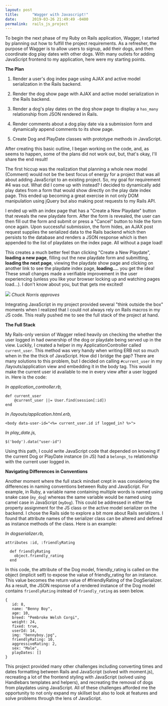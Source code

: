 ```yaml
---
layout: post
title:      "Wagger with Javascript!"
date:       2019-03-26 21:49:49 -0400
permalink:  rails_js_project
---
```


To begin the next phase of my Ruby on Rails application, Wagger, I started by planning out how to fulfill the project requirements. As a refresher, the purpose of Wagger is to allow users to signup, add their dogs, and then coordinate dog play dates with other dogs. With many outlets for adding JavaScript frontend to my application, here were my starting points.

**The Plan**

1. Render a user's dog index page using AJAX and active model serialization in the Rails backend.

2. Render the dog show page with AJAX and active model serialization in the Rails backend.

3. Render a dog's play dates on the dog show page to display a `has_many` relationship from JSON rendered in Rails.

4. Render comments about a dog play date via a submission form and dynamically append comments to its show page.

5. Create Dog and PlayDate classes with prototype methods in JavaScript.

After creating this basic outline, I began working on the code, and, as seems to happen, some of the plans did not work out, but, that's okay, I'll share the end result!

The first hiccup was the realization that planning a whole new model (Comment) would not be the best focus of energy for a project that was all about adding JavaScript to an existing project. So, my goal for requirement #4 was out. What did I come up with instead? I decided to dynamically add play dates from a form that would show directly on the play date index page. This ended up becoming a great exercise in not only DOM manipulation using jQuery but also making post requests to my Rails API. 

I ended up with an index page that has a "Create a New Playdate" button that reveals the new playdate form. After the form is revealed, the user can then fill out the form and submit or press a "Cancel" button to hide the form once again. Upon successful submission, the form hides, an AJAX post request supplies the serialized data to the Rails backend which then persists to the database and renders a JSON response which is then appended to the list of playdates on the index page. All without a page load! 

This creates a much better feel than clicking "Create a New Playdate", **loading a new page**, filling out the new playdate form and submitting, **loading the next page**, viewing the playdate show page and clicking on another link to see the playdate index page, **loading....** you get the idea! These small changes made a verifiable improvement in the user experiencing (unless you like your browser locking up and watching pages load...). I don't know about you, but that gets me excited!

![](https://media.giphy.com/media/oBPOP48aQpIxq/giphy.gif) *Chuck Norris approves*

Integrating JavaScript in my project provided several "think outside the box" moments when I realized that I could not always rely on Rails macros in my JS code. This really pushed me to see the full stack of the project at hand.

**The Full Stack**

My Rails-only version of Wagger relied heavily on checking the whether the user logged in had ownership of the dog or playdate being served up in the view. Luckily, I created a helper in my ApplicationController called `current_user`. This method was very handy when writing ERB not so much when in the the thick of JavaScript. How did I bridge the gap? There are many solutions to this problem, but I decided on calling  `#current_user` in my /layouts/application view and embedding it in the body tag. This would make the current user id available to me in every view after a user logged in. Here is the code:

*In application_controller.rb,*
```
def current_user
    @current_user ||= User.find(session[:id])
end
```
*In /layouts/application.html.erb,*
```
<body data-user-id="<%= current_user.id if logged_in? %>">
```
*In play_date.js,*
```
$('body').data("user-id")
```
Using this path, I could write JavaScript code that depended on knowing if the current Dog or PlayDate instance (in JS) had a `belongs_to` relationship with the current user logged in.

**Navigating Differences in Conventions**

Another moment where the full stack mindset crept in was considering the differences in naming conventions between Ruby and JavaScript. For example, in Ruby, a variable name containing multiple words is named using snake case (`my_dog`) whereas the same variable would be named using camel case in JavaScript (`myDog`). This could be addressed in either the property assignment for the JS class or the active model serializer on the backend. I chose the Rails side to explore a bit more about Rails serializers. I found that attribute names of the serializer class can be altered and defined as  instance methods of the class. Here is an example:

*In dogserializer.rb,*
```
attributes :id, :friendlyRating

  def friendlyRating
    object.friendly_rating
  end
```
In this code, the attribute of the Dog model, friendly_rating is called on the object (implicit self) to expose the value of friendly_rating for an instance. This value becomes the return value of #friendlyRating of the DogSerializer. As a result, the JSON response of a rendered instance of the Dog model contains `friendlyRating` instead of `friendly_rating` as seen below.
```
{
   id: 8,
   name: "Benny Boy",
   age: 10,
   breed: "Pembroke Welsh Corgi",
   weight: 24,
   fixed: true,
   userId: 14,
   img: "bennyboy.jpg",
   friendlyRating: 10,
   aggressiveRating: 2,
   sex: "Male",
   playDates: []
}
```

This project provided many other challenges including converting times and dates formatting between Rails and JavaScript (solved with moment.js), recreating a lot of the frontend styling with JavaScript (solved using Handlebars templates and helpers), and recreating the removal of dogs from playdates using JavaScript. All of these challenges afforded me the opportunity to not only expand my skillset but also to look at features and solve problems through the lens of JavaScript. 


